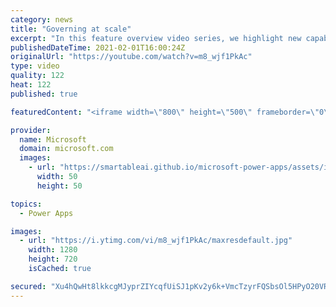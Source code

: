 ```yaml
---
category: news
title: "Governing at scale"
excerpt: "In this feature overview video series, we highlight new capabilities included in the latest update to Microsoft Power Apps.  Microsoft's Power Platform is a rich ecosystem of more than three hundred Microsoft and non-Microsoft connectors that can be leveraged by apps and flows. We are proud to introduce"
publishedDateTime: 2021-02-01T16:00:24Z
originalUrl: "https://youtube.com/watch?v=m8_wjf1PkAc"
type: video
quality: 122
heat: 122
published: true

featuredContent: "<iframe width=\"800\" height=\"500\" frameborder=\"0\" src=\"https://www.youtube.com/embed/m8_wjf1PkAc\" allow=\"accelerometer; autoplay; encrypted-media; gyroscope; picture-in-picture\" allowfullscreen></iframe>"

provider:
  name: Microsoft
  domain: microsoft.com
  images:
    - url: "https://smartableai.github.io/microsoft-power-apps/assets/images/organizations/microsoft.com-50x50.jpg"
      width: 50
      height: 50

topics:
  - Power Apps

images:
  - url: "https://i.ytimg.com/vi/m8_wjf1PkAc/maxresdefault.jpg"
    width: 1280
    height: 720
    isCached: true

secured: "Xu4hQwHt8lkkcgMJyprZIYcqfUiSJ1pKv2y6k+VmcTzyrFQSbsOl5HPyO20VRev/CNQo/B7YnPkgNaHDlw/0clz2nDZQJdr/wSjuKZBIn9gZTSt24QZtG6VOFNRbvnkePDXTcSDyyiAJawQmS1wl3nw/mBVm3z1vNpXY97tp1O8CeD2ffsVQw8c6eQ5VFmMbu85Ylf6KLpl4Q1PUJWWuDM2g7cR5OLrQJtWIl3f7T71W1ZjygkjzG9bUvhDcbkfw5c7cDYn2slMY5/Pd9WH8vHm2myxFrBvACJBBYn5DTFp3NXDVTiFK8dyK+cAs1ZscICNwqPDRJxmeZHtym9Tvv7OAEt6Z44PHQL6IPLWhE3ZWg+yPBpzNSzPi4tdbUX452LwuUDM/5QPg6y+xT1iZB/CQlwO96FlxqMnC762+L/0=;Nt4ABQtY6AA5mT64TzX62Q=="
---
```


